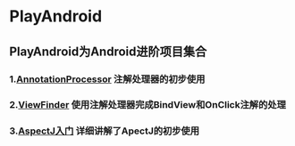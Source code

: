 # PlayAndroid
## PlayAndroid为Android进阶项目集合

### 1.[AnnotationProcessor](https://github.com/smart1024/PlayAndroid/tree/main/AnnotationProcessor) 注解处理器的初步使用

### 2.[ViewFinder](https://github.com/smart1024/PlayAndroid/tree/main/ViewFinder) 使用注解处理器完成BindView和OnClick注解的处理

### 3.[AspectJ入门](https://github.com/smart1024/PlayAndroid/tree/main/Aspectj%E5%85%A5%E9%97%A8) 详细讲解了ApectJ的初步使用

